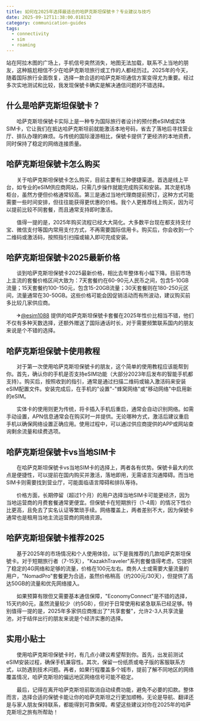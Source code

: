 ```yaml
---
title: 如何在2025年选择最适合的哈萨克斯坦保號卡？专业建议与技巧
date: 2025-09-12T11:38:00.018132
category: communication-guides
tags:
  - connectivity
  - sim
  - roaming
---
```


站在阿拉木图的广场上，手机信号突然消失，地图无法加载，联系不上当地的朋友，这种尴尬相信不少在哈萨克斯坦旅行或工作的人都经历过。2025年的今天，随着国际旅行全面恢复，选择一款合适的哈萨克斯坦通信方案变得尤为重要。经过多次实地测试和比较，我发现保號卡确实是解决通信问题的不错选择。

## 什么是哈萨克斯坦保號卡？

　　哈萨克斯坦保號卡实际上是一种专为国际旅行者设计的预付费eSIM或实体SIM卡，它让我们在抵达哈萨克斯坦前就能激活本地号码，省去了落地后寻找营业厅、排队办理的麻烦。与传统的国际漫游相比，保號卡提供了更经济的本地资费，同时保持了稳定的网络连接质量。

## 哈萨克斯坦保號卡怎么购买

　　关于哈萨克斯坦保號卡怎么购买，目前主要有三种便捷渠道。首选是线上平台，如专业的eSIM供应商网站，只需几步操作就能完成购买和安装。其次是机场柜台，虽然方便但价格通常较高。第三是通过当地代理商提前预订，这种方式可能需要一些时间安排，但往往能获得更优惠的价格。我个人更推荐线上购买，因为可以提前比较不同套餐，而且通常支持即时激活。

　　值得一提的是，2025年购买流程已经大大简化。大多数平台现在都支持支付宝、微信支付等国内常用支付方式，不再需要国际信用卡。购买后，你会收到一个二维码或激活码，按照指引扫描或输入即可完成安装。

## 哈萨克斯坦保號卡2025最新价格

　　谈到哈萨克斯坦保號卡2025最新价格，相比去年整体有小幅下降。目前市场上主流的套餐价格区间大致为：7天套餐约在60-90元人民币之间，包含5-10GB流量；15天套餐约100-150元，包含15-20GB流量；30天套餐则在180-250元区间，流量通常在30-50GB。这些价格可能会因促销活动而有所波动，建议购买前多比较几家供应商。

　　✈[@esim1088](https://t.me/s/esim1088) 提供的哈萨克斯坦保號卡套餐在2025年性价比相当不错，他们不仅有多种天数选择，还额外赠送了国际通话时长，对于需要频繁联系国内的朋友来说是个不错的选择。

## 哈萨克斯坦保號卡使用教程

　　对于第一次使用哈萨克斯坦保號卡的朋友，这个简单的使用教程应该能帮到你。首先，确认你的手机是否支持eSIM功能（大部分2023年后发布的智能手机都支持）。购买后，按照收到的指引，通常是通过扫描二维码或输入激活码来安装eSIM配置文件。安装完成后，在手机的"设置"-"蜂窝网络"或"移动网络"中启用新的eSIM。

　　实体卡的使用则更为传统，将卡插入手机后重启，通常会自动识别网络。如需手动设置，APN信息通常会在购买时一并提供。无论哪种方式，激活后建议重启手机以确保网络设置正确应用。使用过程中，可以通过供应商提供的APP或网站查询剩余流量和续费选项。

## 哈萨克斯坦保號卡vs当地SIM卡

　　在哈萨克斯坦保號卡vs当地SIM卡的选择上，两者各有优势。保號卡最大的优点是便捷性，可以提前在国内购买并激活，落地即用，无需语言沟通障碍。而当地SIM卡则需要找到营业厅，可能面临语言障碍和排队等待。

　　价格方面，长期停留（超过1个月）的用户选择当地SIM卡可能更经济，因为当地运营商的月费套餐通常更便宜。但保號卡在短期旅行（1-4周）的情况下性价比更高，且免去了实名认证等繁琐手续。网络覆盖上，两者差别不大，因为保號卡通常也是租用当地主流运营商的网络资源。

## 哈萨克斯坦保號卡推荐2025

　　基于2025年的市场情况和个人使用体验，以下是我推荐的几款哈萨克斯坦保號卡。对于短期旅行者（7-15天），"KazakhTraveler"系列套餐值得考虑，它提供了稳定的4G网络和足够的流量，价格在100元左右。商务人士或需要大量流量的用户，"NomadPro"套餐更为合适，虽然价格稍高（约200元/30天），但提供了高达50GB的流量和优先网络接入。

　　如果预算有限但又需要基本通信保障，"EconomyConnect"是不错的选择，15天约80元，虽然流量较少（约5GB），但对于日常使用和紧急联系已经足够。特别值得一提的是，2025年多家供应商推出了"共享套餐"，允许2-3人共享流量池，对于结伴出行的朋友来说是个经济实惠的选择。

## 实用小贴士

　　使用哈萨克斯坦保號卡时，有几点小建议希望帮到你。首先，出发前测试eSIM安装过程，确保手机兼容性。其次，保留一份纸质或电子版的客服联系方式，以防遇到技术问题。再者，如果行程覆盖多个城市，提前了解不同地区的网络覆盖情况，哈萨克斯坦的偏远地区网络信号可能不稳定。

　　最后，记得在离开哈萨克斯坦前取消自动续费功能，避免不必要的扣款。整体而言，选择合适的保號卡能让你的哈萨克斯坦之行更加顺畅，无论是导航、翻译还是与家人朋友保持联系，都能得到可靠保障。希望这些建议对你在2025年的哈萨克斯坦之旅有所帮助！